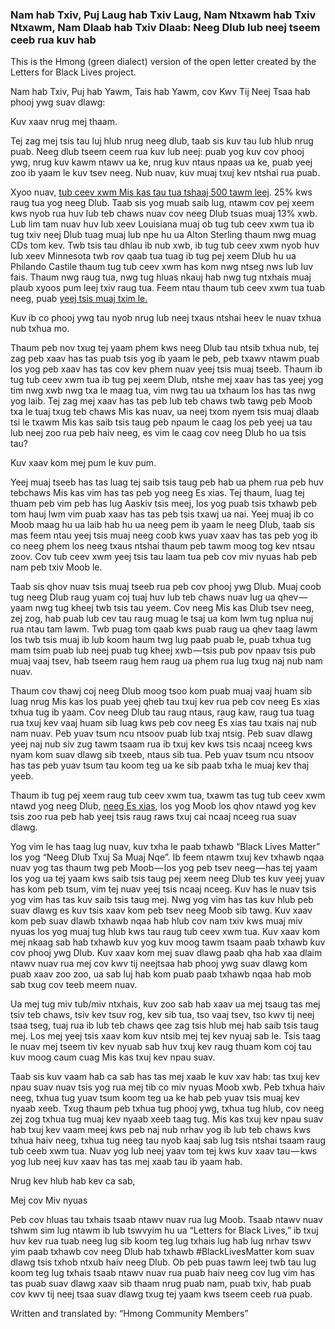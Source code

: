 ### Nam hab Txiv, Puj Laug hab Txiv Laug, Nam Ntxawm hab Txiv Ntxawm, Nam Dlaab hab Txiv Dlaab: Neeg Dlub lub neej tseem ceeb rua kuv hab

This is the Hmong (green dialect) version of the open letter created by the Letters for Black Lives project.

Nam hab Txiv, Puj hab Yawm, Tais hab Yawm, cov Kwv Tij Neej Tsaa hab phooj ywg suav dlawg:

Kuv xaav nrug mej thaam.

Tej zag mej tsis tau luj hlub nrug neeg dlub, taab sis kuv tau lub hlub nrug puab. Neeg dlub tseem ceem rua kuv lub neej: puab yog kuv cov phooj ywg, nrug kuv kawm ntawv ua ke, nrug kuv ntaus npaas ua ke, puab yeej zoo ib yaam le kuv tsev neeg. Nub nuav, kuv muaj txuj kev ntshai rua puab.

Xyoo nuav, [tub ceev xwm Mis kas tau tua tshaaj 500 tawm leej](https://www.washingtonpost.com/graphics/national/police-shootings-2016/). 25% kws raug tua yog neeg Dlub. Taab sis yog muab saib lug, ntawm cov pej xeem kws nyob rua huv lub teb chaws nuav cov neeg Dlub tsuas muaj 13% xwb. Lub lim tam nuav huv lub xeev Louisiana muaj ob tug tub ceev xwm tua ib tug txiv neej Dlub tuag muaj lub npe hu ua Alton Sterling thaum nwg muag CDs tom kev. Twb tsis tau dhlau ib nub xwb, ib tug tub ceev xwm nyob huv lub xeev Minnesota twb rov qaab tua tuag ib tug pej xeem Dlub hu ua Philando Castile thaum tug tub ceev xwm has kom nwg ntseg nws lub luv fais. Thaum nwg raug tua, nwg tug hluas nkauj hab nwg tug ntxhais muaj plaub xyoos pum leej txiv raug tua. Feem ntau thaum tub ceev xwm tua tuab neeg, puab [yeej tsis muaj txim le.](http://www.washingtonpost.com/sf/investigative/2015/04/11/thousands-dead-few-prosecuted/)

Kuv ib co phooj ywg tau nyob nrug lub neej txaus ntshai heev le nuav txhua nub txhua mo.

Thaum peb nov txug tej yaam phem kws neeg Dlub tau ntsib txhua nub, tej zag peb xaav has tas puab tsis yog ib yaam le peb, peb txawv ntawm puab los yog peb xaav has tas cov kev phem nuav yeej tsis muaj tseeb. Thaum ib tug tub ceev xwm tua ib tug pej xeem Dlub, ntshe mej xaav has tas yeej yog tim nwg xwb nwg txa le maag tua, vim nwg tau ua txhaum los has tas nwg yog laib. Tej zag mej xaav has tas peb lub teb chaws twb tawg peb Moob txa le tuaj txug teb chaws Mis kas nuav, ua neej txom nyem tsis muaj dlaab tsi le txawm Mis kas saib tsis taug peb npaum le caag los peb yeej ua tau lub neej zoo rua peb haiv neeg, es vim le caag cov neeg Dlub ho ua tsis tau?

Kuv xaav kom mej pum le kuv pum.

Yeej muaj tseeb has tas luag tej saib tsis taug peb hab ua phem rua peb huv tebchaws Mis kas vim has tas peb yog neeg Es xias. Tej thaum, luag tej thuam peb vim peb has lug Aaskiv tsis meej, los yog puab tsis txhawb peb tom hauj lwm vim puab xaav has tas peb tsis txawj ua nai. Yeej muaj ib co Moob maag hu ua laib hab hu ua neeg pem ib yaam le neeg Dlub, taab sis mas feem ntau yeej tsis muaj neeg coob kws yuav xaav has tas peb yog ib co neeg phem los neeg txaus ntshai thaum peb tawm moog tog kev ntsau zoov. Cov tub ceev xwm yeej tsis tau laam tua peb cov miv nyuas hab peb nam peb txiv Moob le.

Taab sis qhov nuav tsis muaj tseeb rua peb cov phooj ywg Dlub. Muaj coob tug neeg Dlub raug yuam coj tuaj huv lub teb chaws nuav lug ua qhev — yaam nwg tug kheej twb tsis tau yeem. Cov neeg Mis kas Dlub tsev neeg, zej zog, hab puab lub cev tau raug muag le tsaj ua kom lwm tug nplua nuj rua ntau tam lawm. Twb puag tom qaab kws puab raug ua qhev taag lawm los twb tsis muaj ib lub koom haum twg lug paab puab le, puab txhua tug mam tsim puab lub neej puab tug kheej xwb — tsis pub pov npaav tsis pub muaj vaaj tsev, hab tseem raug hem raug ua phem rua lug txug naj nub nam nuav.

Thaum cov thawj coj neeg Dlub moog tsoo kom puab muaj vaaj huam sib luag nrug Mis kas los puab yeej qheb tau txuj kev rua peb cov neeg Es xias txhua tug ib yaam. Cov neeg Dlub tau raug ntaus, raug kaw, raug tua tuag rua txuj kev vaaj huam sib luag kws peb cov neeg Es xias tau txais naj nub nam nuav. Peb yuav tsum ncu ntsoov puab lub txaj ntsig. Peb suav dlawg yeej naj nub siv zug tawm tsaam rua ib txuj kev kws tsis ncaaj nceeg kws nyam kom suav dlawg sib txeeb, ntaus sib tua. Peb yuav tsum ncu ntsoov has tas peb yuav tsum tau koom teg ua ke sib paab txha le muaj kev thaj yeeb.

Thaum ib tug pej xeem raug tub ceev xwm tua, txawm tas tug tub ceev xwm ntawd yog neeg Dlub, [neeg Es xias](http://nypost.com/2016/04/19/nypd-cop-peter-liang-gets-community-service-for-killing-akai-gurley/), los yog Moob los qhov ntawd yog kev tsis zoo rua peb hab yeej tsis raug raws txuj cai ncaaj nceeg rua suav dlawg.

Yog vim le has taag lug nuav, kuv txha le paab txhawb “Black Lives Matter” los yog “Neeg Dlub Txuj Sa Muaj Nqe”. Ib feem ntawm txuj kev txhawb nqaa nuav yog tas thaum twg peb Moob — los yog peb tsev neeg — has tej yaam los yog ua tej yaam kws saib tsis taug pej xeem neeg Dlub tes kuv yeej yuav has kom peb tsum, vim tej nuav yeej tsis ncaaj nceeg. Kuv has le nuav tsis yog vim has tas kuv saib tsis taug mej. Nwg yog vim has tas kuv hlub peb suav dlawg es kuv tsis xaav kom peb tsev neeg Moob sib tawg. Kuv xaav kom peb suav dlawb txhawb nqaa hab hlub cov nam txiv kws muaj miv nyuas los yog muaj tug hlub kws tau raug tub ceev xwm tua. Kuv xaav kom mej nkaag sab hab txhawb kuv yog kuv moog tawm tsaam paab txhawb kuv cov phooj ywg Dlub. Kuv xaav kom mej suav dlawg paab qha hab xaa dlaim ntawv nuav rua mej cov kwv tij neejtsaa hab phooj ywg suav dlawg kom puab xaav zoo zoo, ua sab luj hab kom puab paab txhawb nqaa hab mob sab txug cov teeb meem nuav.

Ua mej tug miv tub/miv ntxhais, kuv zoo sab hab xaav ua mej tsaug tas mej tsiv teb chaws, tsiv kev tsuv rog, kev sib tua, tso vaaj tsev, tso kwv tij neej tsaa tseg, tuaj rua ib lub teb chaws qee zag tsis hlub mej hab saib tsis taug mej. Los mej yeej tsis xaav kom kuv ntsib mej tej kev nyuaj sab le. Tsis taag le nuav mej tseem tiv kev nyuab sab huv txuj kev raug thuam kom coj tau kuv moog caum cuag Mis kas txuj kev npau suav.

Taab sis kuv vaam hab ca sab has tas mej xaab le kuv xav hab: tas txuj kev npau suav nuav tsis yog rua mej tib co miv nyuas Moob xwb. Peb txhua haiv neeg, txhua tug yuav tsum koom teg ua ke hab peb yuav tsis muaj kev nyaab xeeb. Txug thaum peb txhua tug phooj ywg, txhua tug hlub, cov neeg zej zog txhua tug muaj kev nyaab xeeb taag tug. Mis kas txuj kev npau suav hab txuj kev vaam meej kws peb naj nub nrhav yog ib lub teb chaws kws txhua haiv neeg, txhua tug neeg tau nyob kaaj sab lug tsis ntshai tsaam raug tub ceeb xwm tua. Nuav yog lub neej yaav tom tej kws kuv xaav tau — kws yog lub neej kuv xaav has tas mej xaab tau ib yaam hab.

Nrug kev hlub hab kev ca sab,

Mej cov Miv nyuas

Peb cov hluas tau txhais tsaab ntawv nuav rua lug Moob. Tsaab ntawv nuav tshwm sim lug ntawm ib lub tswvyim hu ua “Letters for Black Lives,” ib txuj huv kev rua tuab neeg lug sib koom teg lug txhais lug hab lug nrhav tswv yim paab txhawb cov neeg Dlub hab txhawb #BlackLivesMatter kom suav dlawg tsis txhob ntxub haiv neeg Dlub. Ob peb puas tawm leej twb tau lug koom teg lug txhais tsaab ntawv nuav rua puab haiv neeg cov lug vim has tas puab suav dlawg xaav sib thaam nrug puab nam, puab txiv, hab puab cov kwv tij neej tsaa suav dlawg txug tej yaam kws tseem ceeb rua puab.

Written and translated by: “Hmong Community Members”

